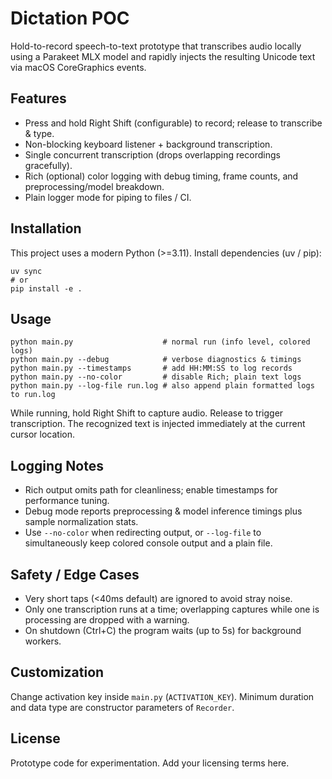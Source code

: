 Dictation POC
=============

Hold-to-record speech-to-text prototype that transcribes audio locally using a Parakeet MLX model and rapidly injects the resulting Unicode text via macOS CoreGraphics events.

Features
--------
* Press and hold Right Shift (configurable) to record; release to transcribe & type.
* Non-blocking keyboard listener + background transcription.
* Single concurrent transcription (drops overlapping recordings gracefully).
* Rich (optional) color logging with debug timing, frame counts, and preprocessing/model breakdown.
* Plain logger mode for piping to files / CI.

Installation
------------
This project uses a modern Python (>=3.11). Install dependencies (uv / pip):

```
uv sync
# or
pip install -e .
```

Usage
-----
```
python main.py                    # normal run (info level, colored logs)
python main.py --debug            # verbose diagnostics & timings
python main.py --timestamps       # add HH:MM:SS to log records
python main.py --no-color         # disable Rich; plain text logs
python main.py --log-file run.log # also append plain formatted logs to run.log
```

While running, hold Right Shift to capture audio. Release to trigger transcription. The recognized text is injected immediately at the current cursor location.

Logging Notes
-------------
* Rich output omits path for cleanliness; enable timestamps for performance tuning.
* Debug mode reports preprocessing & model inference timings plus sample normalization stats.
* Use `--no-color` when redirecting output, or `--log-file` to simultaneously keep colored console output and a plain file.

Safety / Edge Cases
-------------------
* Very short taps (<40ms default) are ignored to avoid stray noise.
* Only one transcription runs at a time; overlapping captures while one is processing are dropped with a warning.
* On shutdown (Ctrl+C) the program waits (up to 5s) for background workers.

Customization
-------------
Change activation key inside `main.py` (`ACTIVATION_KEY`). Minimum duration and data type are constructor parameters of `Recorder`.

License
-------
Prototype code for experimentation. Add your licensing terms here.

